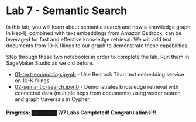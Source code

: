 # Lab 7 - Semantic Search
In this lab, you will learn about semantic search and how a knowledge graph in Neo4j, combined with text embeddings from Amazon Bedrock, can be leveraged for fast and effective knowledge retrieval.  We will add text documents from 10-K filings to our graph to demonstrate these capabilities.

Step through these two notebooks in order to complete the lab.  Run them in SageMaker Studio as we did before.

* [01-text-embedding.ipynb](01-text-embedding.ipynb) - Use Bedrock Titan text embedding service on 10-K filings.
* [02-semantic-search.ipynb](02-semantic-search.ipynb) - Demonstrates knowledge retrieval with connected data (multiple hops from documents) using vector search and graph traversals in Cypher.

#### Progress:  ███████ 7/7 Labs Completed! Congratulations!!!